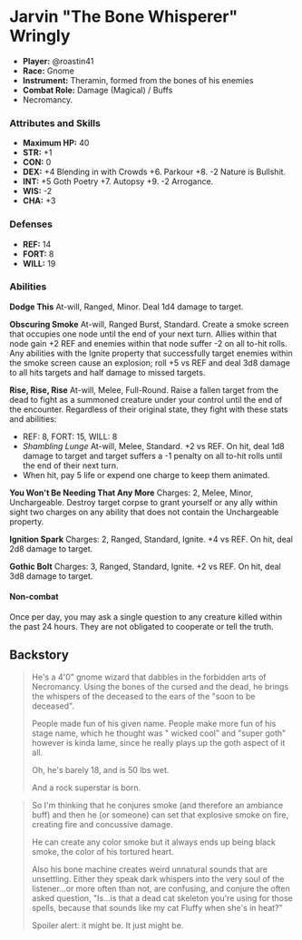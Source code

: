 # Jarvin "The Bone Whisperer" Wringly

 * **Player:** @roastin41
 * **Race:** Gnome
 * **Instrument:** Theramin, formed from the bones of his enemies
 * **Combat Role:** Damage (Magical) / Buffs
 * Necromancy.

### Attributes and Skills

 * **Maximum HP:** 40
 * **STR:** +1
 * **CON:** 0
 * **DEX:** +4 Blending in with Crowds +6. Parkour +8. -2 Nature is Bullshit.
 * **INT:** +5 Goth Poetry +7. Autopsy +9. -2 Arrogance.
 * **WIS:** -2
 * **CHA:** +3

### Defenses

 * **REF:** 14
 * **FORT:** 8
 * **WILL:** 19

### Abilities

**Dodge This** At-will, Ranged, Minor. Deal 1d4 damage to target.

**Obscuring Smoke** At-will, Ranged Burst, Standard. Create a smoke screen that occupies one node until the end of your next turn. Allies within that node gain +2 REF and enemies within that node suffer -2 on all to-hit rolls. Any abilities with the Ignite property that successfully target enemies within the smoke screen cause an explosion; roll +5 vs REF and deal 3d8 damage to all hits targets and half damage to missed targets.

**Rise, Rise, Rise** At-will, Melee, Full-Round. Raise a fallen target from the dead to fight as a summoned creature under your control until the end of the encounter. Regardless of their original state, they fight with these stats and abilities:

 * REF: 8, FORT: 15, WILL: 8
 * *Shambling Lunge* At-will, Melee, Standard. +2 vs REF. On hit, deal 1d8 damage to target and target suffers a -1 penalty on all to-hit rolls until the end of their next turn.
 * When hit, pay 5 life or expend one charge to keep them animated.

**You Won't Be Needing That Any More** Charges: 2, Melee, Minor, Unchargeable. Destroy target corpse to grant yourself or any ally within sight two charges on any ability that does not contain the Unchargeable property.

**Ignition Spark** Charges: 2, Ranged, Standard, Ignite. +4 vs REF. On hit, deal 2d8 damage to target.

**Gothic Bolt** Charges: 3, Ranged, Standard, Ignite. +2 vs REF. On hit, deal 3d8 damage to target.

#### Non-combat

Once per day, you may ask a single question to any creature killed within the past 24 hours. They are not obligated to cooperate or tell the truth.

## Backstory

> He's a 4'0" gnome wizard that dabbles in the forbidden arts of Necromancy. Using the bones of the cursed and the dead, he brings the whispers of the deceased to the ears of the "soon to be deceased".
>
> People made fun of his given name. People make more fun of his stage name, which he thought was " wicked cool" and "super goth" however is kinda lame, since he really plays up the goth aspect of it all.
>
> Oh, he's barely 18, and is 50 lbs wet.
>
> And a rock superstar is born.

> So I'm thinking that he conjures smoke (and therefore an ambiance buff) and then he (or someone) can set that explosive smoke on fire, creating fire and concussive damage.
>
> He can create any color smoke but it always ends up being black smoke, the color of his tortured heart.
>
> Also his bone machine creates weird unnatural sounds that are unsettling. Either they speak dark whispers into the very soul of the listener...or more often than not, are confusing, and conjure the often asked question, "Is...is that a dead cat skeleton you're using for those spells, because that sounds like my cat Fluffy when she's in heat?"
>
> Spoiler alert: it might be. It just might be.
